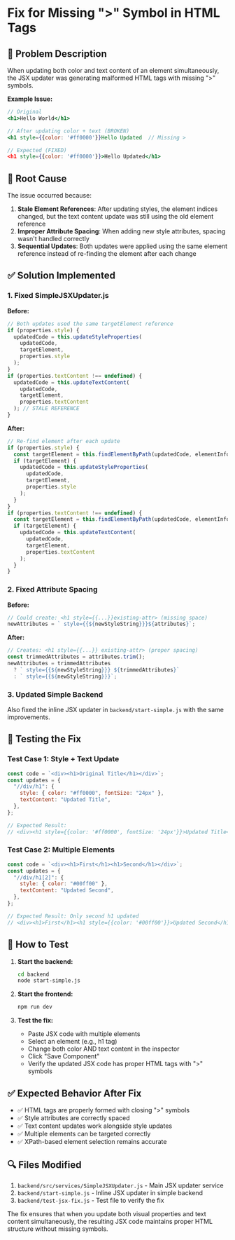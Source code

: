 # Fix for Missing ">" Symbol in HTML Tags

## 🐛 Problem Description

When updating both color and text content of an element simultaneously, the JSX updater was generating malformed HTML tags with missing ">" symbols.

**Example Issue:**

```jsx
// Original
<h1>Hello World</h1>

// After updating color + text (BROKEN)
<h1 style={{color: '#ff0000'}}Hello Updated  // Missing >

// Expected (FIXED)
<h1 style={{color: '#ff0000'}}>Hello Updated</h1>
```

## 🔧 Root Cause

The issue occurred because:

1. **Stale Element References**: After updating styles, the element indices changed, but the text content update was still using the old element reference
2. **Improper Attribute Spacing**: When adding new style attributes, spacing wasn't handled correctly
3. **Sequential Updates**: Both updates were applied using the same element reference instead of re-finding the element after each change

## ✅ Solution Implemented

### 1. **Fixed SimpleJSXUpdater.js**

**Before:**

```javascript
// Both updates used the same targetElement reference
if (properties.style) {
  updatedCode = this.updateStyleProperties(
    updatedCode,
    targetElement,
    properties.style
  );
}
if (properties.textContent !== undefined) {
  updatedCode = this.updateTextContent(
    updatedCode,
    targetElement,
    properties.textContent
  ); // STALE REFERENCE
}
```

**After:**

```javascript
// Re-find element after each update
if (properties.style) {
  const targetElement = this.findElementByPath(updatedCode, elementInfo);
  if (targetElement) {
    updatedCode = this.updateStyleProperties(
      updatedCode,
      targetElement,
      properties.style
    );
  }
}
if (properties.textContent !== undefined) {
  const targetElement = this.findElementByPath(updatedCode, elementInfo); // FRESH REFERENCE
  if (targetElement) {
    updatedCode = this.updateTextContent(
      updatedCode,
      targetElement,
      properties.textContent
    );
  }
}
```

### 2. **Fixed Attribute Spacing**

**Before:**

```javascript
// Could create: <h1 style={{...}}existing-attr> (missing space)
newAttributes = ` style={{${newStyleString}}}${attributes}`;
```

**After:**

```javascript
// Creates: <h1 style={{...}} existing-attr> (proper spacing)
const trimmedAttributes = attributes.trim();
newAttributes = trimmedAttributes
  ? ` style={{${newStyleString}}} ${trimmedAttributes}`
  : ` style={{${newStyleString}}}`;
```

### 3. **Updated Simple Backend**

Also fixed the inline JSX updater in `backend/start-simple.js` with the same improvements.

## 🧪 Testing the Fix

### Test Case 1: Style + Text Update

```javascript
const code = `<div><h1>Original Title</h1></div>`;
const updates = {
  "//div/h1": {
    style: { color: "#ff0000", fontSize: "24px" },
    textContent: "Updated Title",
  },
};

// Expected Result:
// <div><h1 style={{color: '#ff0000', fontSize: '24px'}}>Updated Title</h1></div>
```

### Test Case 2: Multiple Elements

```javascript
const code = `<div><h1>First</h1><h1>Second</h1></div>`;
const updates = {
  "//div/h1[2]": {
    style: { color: "#00ff00" },
    textContent: "Updated Second",
  },
};

// Expected Result: Only second h1 updated
// <div><h1>First</h1><h1 style={{color: '#00ff00'}}>Updated Second</h1></div>
```

## 🎯 How to Test

1. **Start the backend:**

   ```bash
   cd backend
   node start-simple.js
   ```

2. **Start the frontend:**

   ```bash
   npm run dev
   ```

3. **Test the fix:**
   - Paste JSX code with multiple elements
   - Select an element (e.g., h1 tag)
   - Change both color AND text content in the inspector
   - Click "Save Component"
   - Verify the updated JSX code has proper HTML tags with ">" symbols

## ✅ Expected Behavior After Fix

- ✅ HTML tags are properly formed with closing ">" symbols
- ✅ Style attributes are correctly spaced
- ✅ Text content updates work alongside style updates
- ✅ Multiple elements can be targeted correctly
- ✅ XPath-based element selection remains accurate

## 🔍 Files Modified

1. `backend/src/services/SimpleJSXUpdater.js` - Main JSX updater service
2. `backend/start-simple.js` - Inline JSX updater in simple backend
3. `backend/test-jsx-fix.js` - Test file to verify the fix

The fix ensures that when you update both visual properties and text content simultaneously, the resulting JSX code maintains proper HTML structure without missing symbols.
